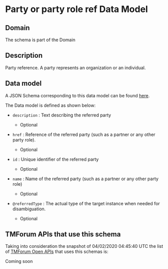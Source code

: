 # Party or party role ref Data Model

## Domain

The  schema is part of the  Domain

## Description

Party reference. A party represents an organization or an individual.

## Data model

A JSON Schema corresponding to this data model can be found
[here](https://github.com/tmforum-rand/schemas/blob/candidates/EngagedParty/PartyOrPartyRoleRef.schema.json).

The Data model is defined as shown below:
- `description` : Text describing the referred party

  - Optional

- `href` : Reference of the referred party (such as a partner or any other party role).

  - Optional

- `id` : Unique identifier of the referred party

  - Optional

- `name` : Name of the referred party (such as a partner or any other party role)

  - Optional

- `@referredType` : The actual type of the target instance when needed for disambiguation.

  - Optional





## TMForum APIs that use this schema

Taking into consideration the snapshot of 04/02/2020 04:45:40 UTC the list of [TMForum Open APIs](https://www.tmforum.org/open-apis/) that uses this schemas is:

Coming soon